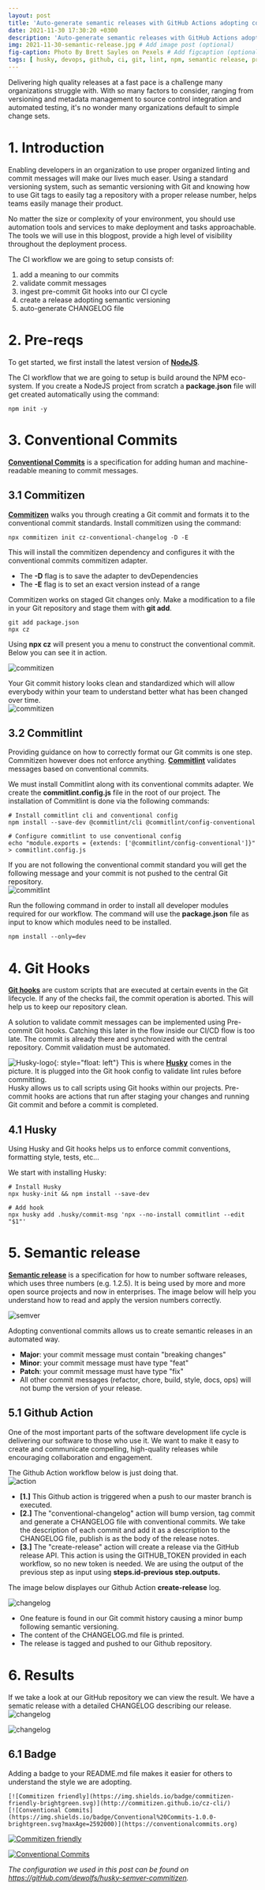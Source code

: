 ```yaml
---
layout: post
title: 'Auto-generate semantic releases with GitHub Actions adopting conventional Git commits'
date: 2021-11-30 17:30:20 +0300
description: 'Auto-generate semantic releases with GitHub Actions adopting conventional Git commits' # Add post description (optional)
img: 2021-11-30-semantic-release.jpg # Add image post (optional)
fig-caption: Photo By Brett Sayles on Pexels # Add figcaption (optional)
tags: [ husky, devops, github, ci, git, lint, npm, semantic release, pre-commit, git hooks ]
---
```


Delivering high quality releases at a fast pace is a challenge many organizations struggle with.  With so many factors to consider, ranging from versioning and metadata management to source control integration and automated testing, it's no wonder many organizations default to simple change sets.

# 1. Introduction

Enabling developers in an organization to use proper organized linting and commit messages will make our lives much easer.  Using a standard versioning system, such as semantic versioning with Git and knowing how to use Git tags to easily tag a repository with a proper release number, helps teams easily manage their product. 

No matter the size or complexity of your environment, you should use automation tools and services to make deployment and tasks approachable.  The tools we will use in this blogpost, provide a high level of visibility throughout the deployment process.  

The CI workflow we are going to setup consists of: 

1) add a meaning to our commits  
2) validate commit messages  
3) ingest pre-commit Git hooks into our CI cycle  
4) create a release adopting semantic versioning  
5) auto-generate CHANGELOG file

# 2. Pre-reqs

To get started, we first install the latest version of **[NodeJS](https://nodejs.org/en/download/current/)**.

The CI workflow that we are going to setup is build around the NPM eco-system.  If you create a NodeJS project from scratch a **package.json** file will get created automatically using the command:

```
npm init -y
```

# 3. Conventional Commits

**[Conventional Commits](https://www.conventionalcommits.org/)** is a specification for adding human and machine-readable meaning to commit messages.

## 3.1 Commitizen

**[Commitizen](http://commitizen.github.io/cz-cli/)** walks you through creating a Git commit and formats it to the conventional commit standards.  Install commitizen using the command:
```
npx commitizen init cz-conventional-changelog -D -E
```

This will install the commitizen dependency and configures it with the conventional commits commitizen adapter.  
- The **-D** flag is to save the adapter to devDependencies
- The **-E** flag is to set an exact version instead of a range

Commitizen works on staged Git changes only. Make a modification to a file in your Git repository and stage them with **git add**.

```
git add package.json
npx cz
```
Using **npx cz** will present you a menu to construct the conventional commit.  Below you can see it in action.

![commitizen]({{site.baseurl}}/assets/img/2021-11-30-cz-demo.gif)

Your Git commit history looks clean and standardized which will allow everybody within your team to understand better what has been changed over time.  
![commitizen]({{site.baseurl}}/assets/img/2021-11-30-githistory.png)

## 3.2 Commitlint

Providing guidance on how to correctly format our Git commits is one step.  Commitizen however does not enforce anything.  **[Commitlint](https://commitlint.js.org/)** validates messages based on conventional commits.

We must install Commitlint along with its conventional commits adapter.  We create the **commitlint.config.js** file in the root of our project.  The installation of Commitlint is done via the following commands:

```
# Install commitlint cli and conventional config
npm install --save-dev @commitlint/cli @commitlint/config-conventional

# Configure commitlint to use conventional config
echo "module.exports = {extends: ['@commitlint/config-conventional']}" > commitlint.config.js
```

If you are not following the conventional commit standard you will get the following message and your commit is not pushed to the central Git repository.  
![commitlint]({{site.baseurl}}/assets/img/2021-11-30-commitlint.png)

Run the following command in order to install all developer modules required for our workflow.  The command will use the **package.json** file as input to know which modules need to be installed.
```
npm install --only=dev
```

# 4. Git Hooks

**[Git hooks](https://git-scm.com/docs/githooks)** are custom scripts that are executed at certain events in the Git lifecycle.
If any of the checks fail, the commit operation is aborted. This will help us to keep our repository clean.

A solution to validate commit messages can be implemented using Pre-commit Git hooks.  Catching this later in the flow inside our CI/CD flow is too late.  The commit is already there and synchronized with the central repository.  Commit validation must be automated.

![Husky-logo]({{site.baseurl}}/assets/img/2021-11-30-husky-logo.png){: style="float: left"} This is where **[Husky](https://typicode.github.io/husky)** comes in the picture.  It is plugged into the Git hook config to validate lint rules before committing.  
Husky allows us to call scripts using Git hooks within our projects.  Pre-commit hooks are actions that run after staging your changes and running Git commit and before a commit is completed.

## 4.1 Husky

Using Husky and Git hooks helps us to enforce commit conventions, formatting style, tests, etc...

We start with installing Husky:

```
# Install Husky
npx husky-init && npm install --save-dev

# Add hook
npx husky add .husky/commit-msg 'npx --no-install commitlint --edit "$1"'
```

# 5. Semantic release

**[Semantic release](https://semantic-release.gitbook.io/semantic-release/)** is a specification for how to number software releases, which uses three numbers (e.g. 1.2.5).   It is being used by more and more open source projects and now in enterprises.  The image below will help you understand how to read and apply the version numbers correctly.

![semver]({{site.baseurl}}/assets/img/2021-11-30-semver.png)

Adopting conventional commits allows us to create semantic releases in an automated way.

- **Major**: your commit message must contain "breaking changes"
- **Minor**: your commit message must have type "feat"
- **Patch**: your commit message must have type "fix"
- All other commit messages (refactor, chore, build, style, docs, ops) will not bump the version of your release.

## 5.1 Github Action

One of the most important parts of the software development life cycle is delivering our software to those who use it.
We want to make it easy to create and communicate compelling, high-quality releases while encouraging collaboration and engagement.

The Github Action workflow below is just doing that.  
![action]({{site.baseurl}}/assets/img/2021-11-30-ghaction.png)

- **[1.]** This Github action is triggered when a push to our master branch is executed.
- **[2.]** The "conventional-changelog" action will bump version, tag commit and generate a CHANGELOG file with conventional commits.  We take the description of each commit and add it as a description to the CHANGELOG file, publish is as the body of the release notes.
- **[3.]** The "create-release" action will create a release via the GitHub release API. This action is using the GITHUB_TOKEN provided in each workflow, so no new token is needed.  We are using the output of the previous step as input using **steps.id-previous step.outputs.**

The image below displayes our Github Action **create-release** log.

![changelog]({{site.baseurl}}/assets/img/2021-11-30-changelog.png)

- One feature is found in our Git commit history causing a minor bump following semantic versioning.
- The content of the CHANGELOG.md file is printed.
- The release is tagged and pushed to our Github repository.
  
# 6. Results

If we take a look at our GitHub repository we can view the result.  We have a sematic release with a detailed CHANGELOG describing our release.  
![changelog]({{site.baseurl}}/assets/img/2021-11-30-release.png)

![changelog]({{site.baseurl}}/assets/img/2021-11-30-release2.png)

## 6.1 Badge

Adding a badge to your README.md file makes it easier for others to understand the style we are adopting.

```
[![Commitizen friendly](https://img.shields.io/badge/commitizen-friendly-brightgreen.svg)](http://commitizen.github.io/cz-cli/)
[![Conventional Commits](https://img.shields.io/badge/Conventional%20Commits-1.0.0-brightgreen.svg?maxAge=2592000)](https://conventionalcommits.org)
```

[![Commitizen friendly](https://img.shields.io/badge/commitizen-friendly-brightgreen.svg)](http://commitizen.github.io/cz-cli/)

[![Conventional Commits](https://img.shields.io/badge/Conventional%20Commits-1.0.0-brightgreen.svg?maxAge=2592000)](https://conventionalcommits.org)

*The configuration we used in this post can be found on <https://gitHub.com/dewolfs/husky-semver-commitizen>.*